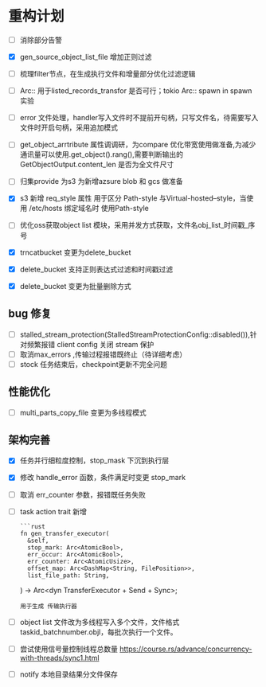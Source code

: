 # 重构计划

- [ ] 消除部分告警
- [x] gen_source_object_list_file 增加正则过滤
- [ ] 梳理filter节点，在生成执行文件和增量部分优化过滤逻辑
- [ ] Arc::<JoinSet> 用于listed_records_transfor 是否可行；tokio Arc::<JoinSet> spawn in spawn 实验
- [ ] error 文件处理，handler写入文件时不提前开句柄，只写文件名，待需要写入文件时开启句柄，采用追加模式
- [ ] get_object_arrtribute 属性调调研，为compare 优化带宽使用做准备,为减少通讯量可以使用.get_object().rang(),需要判断输出的GetObjectOutput.content_len 是否为全文件尺寸
- [ ] 归集provide 为s3 为新增azsure blob 和 gcs 做准备
- [x] s3 新增 req_style 属性 用于区分 Path-style 与Virtual-hosted–style，当使用 /etc/hosts 绑定域名时 使用Path-style
- [ ] 优化oss获取object list 模块，采用并发方式获取，文件名obj_list_时间戳_序号
- [x] trncatbucket 变更为delete_bucket 
- [x] delete_bucket 支持正则表达式过滤和时间戳过滤
- [x] delete_bucket 变更为批量删除方式


## bug 修复
- [ ] stalled_stream_protection(StalledStreamProtectionConfig::disabled()),针对频繁报错 client config 关闭 stream 保护
- [ ] 取消max_errors ,传输过程报错既终止（待详细考虑）
- [ ] stock 任务结束后，checkpoint更新不完全问题

## 性能优化
- [ ] multi_parts_copy_file 变更为多线程模式


## 架构完善
- [x] 任务并行细粒度控制，stop_mask 下沉到执行层
- [x] 修改 handle_error 函数，条件满足时变更 stop_mark
- [ ] 取消 err_counter 参数，报错既任务失败
- [ ] task action trait 新增  

      ```rust 
      fn gen_transfer_executor(
        &self,
        stop_mark: Arc<AtomicBool>,
        err_occur: Arc<AtomicBool>,
        err_counter: Arc<AtomicUsize>,
        offset_map: Arc<DashMap<String, FilePosition>>,
        list_file_path: String,
    ) -> Arc<dyn TransferExecutor + Send + Sync>; 
    ```
    用于生成 传输执行器
- [ ] object list 文件改为多线程写入多个文件，文件格式taskid_batchnumber.objl，每批次执行一个文件。
- [ ] 尝试使用信号量控制线程总数量 https://course.rs/advance/concurrency-with-threads/sync1.html
- [ ] notify 本地目录结果分文件保存